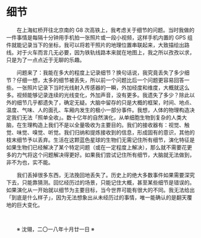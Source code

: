 # 细节

&emsp;&emsp;在上海虹桥开往北京南的 G8 次高铁上，我考虑关于细节的问题。当时我做的一件事情是每隔十分钟用手机拍一张照片或一段小视频，这样手机内置的 GPS 组件就能记录当下的坐标，我可以将若干照片的地理位置串联起来，大致描绘出路线。对于火车而言几无必要，因为铁轨线路本来就在地图上，我之所以孜孜以求，只是为了一点点近于无聊的乐趣。

&emsp;&emsp;问题来了：我能在多大的程度上记录细节？换句话说，我究竟丢失了多少细节？仔细一想，太多的细节被丢失，所以前一个问题比后一个问题更容易回答一些。一张照片记录下当时光线射入传感器的一瞬，外加经度和维度，大概就这么多。视频能够记录连续的光线变化，外加声音，没有更多。我遗失了多少？除此以外的细节几乎都遗失了，确定无疑。大脑中留存的只是大概的框架，时间、地点、温度、气味、人的面孔、车厢内发生的极小一部分事件。我想，人体的物理构造决定我们无法「照单全收」。数十亿年的自然演化，从单细胞生物到复杂的人类大脑，在生理构造上我们不是以全量吸收为主要目的。我们的接收器有：视觉、触觉、味觉、嗅觉、听觉。我们归纳和提炼接收到的信息，形成固有的意识，其他的枝末细节予以丢弃。生活在这颗蓝色星球的生物们无需记住所有细节，演化特征是如果生物们已经解决了某个特定问题（或在一定程度上解决），那么就不需要花更多的力气将这个问题解决得更好。如果我们尝试记住所有细节，大脑就无法做到，非不为也，实不能。

&emsp;&emsp;我们丢掉很多东西，无法挽回地丢失了。历史上的绝大多数事件如果需要深究下去，只能靠猜测。回忆经历过的场景，只能记住大概，甚至某些细节是错误的。如果演化从一开始就以细节为主要目标，当今世界可能有很大的不同。我无法给出「到底是什么样子」，因为无法想象出从未经历过的事情，唯一能确认的是翻天覆地的巨大变化。

&emsp;&emsp;

&emsp;&emsp;※ 沈翎，二〇一八年十月廿一日 ※